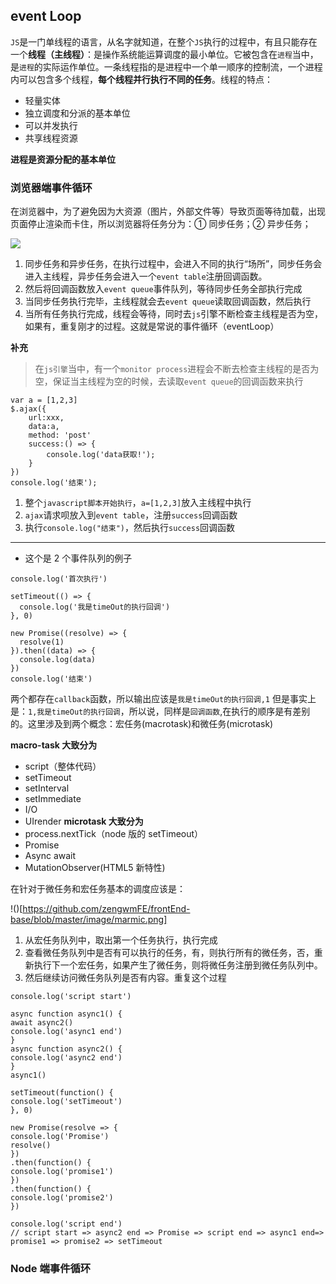 ## event Loop

`JS`是一门单线程的语言，从名字就知道，在整个`JS`执行的过程中，有且只能存在一个**线程（主线程）**：是操作系统能运算调度的最小单位。它被包含在`进程`当中，是`进程`的实际运作单位。一条线程指的是进程中一个单一顺序的控制流，一个进程内可以包含多个线程，**每个线程并行执行不同的任务**。线程的特点：

- 轻量实体
- 独立调度和分派的基本单位
- 可以并发执行
- 共享线程资源

**进程是资源分配的基本单位**

### 浏览器端事件循环

在浏览器中，为了避免因为大资源（图片，外部文件等）导致页面等待加载，出现页面停止渲染而卡住，所以浏览器将任务分为：① 同步任务；② 异步任务；

![](https://github.com/zengwmFE/frontEnd-base/blob/master/image/15fdd88994142347.png)

1. 同步任务和异步任务，在执行过程中，会进入不同的执行“场所”，同步任务会进入主线程，异步任务会进入一个`event table`注册回调函数。
2. 然后将回调函数放入`event queue`事件队列，等待同步任务全部执行完成
3. 当同步任务执行完毕，主线程就会去`event queue`读取回调函数，然后执行
4. 当所有任务执行完成，线程会等待，同时去`js`引擎不断检查主线程是否为空，如果有，重复刚才的过程。这就是常说的事件循环（eventLoop）

**补充**

> 在`js引擎`当中，有一个`monitor process`进程会不断去检查主线程的是否为空，保证当主线程为空的时候，去读取`event queue`的回调函数来执行

```
var a = [1,2,3]
$.ajax({
    url:xxx,
    data:a,
    method: 'post'
    success:() => {
        console.log('data获取!');
    }
})
console.log('结束');
```

1. 整个`javascript脚本开始执行`，`a=[1,2,3]`放入主线程中执行
2. `ajax`请求呗放入到`event table`，注册`success`回调函数
3. 执行`console.log("结束")`，然后执行`success`回调函数

---

- 这个是 2 个事件队列的例子

```
console.log('首次执行')

setTimeout(() => {
  console.log('我是timeOut的执行回调')
}, 0)

new Promise((resolve) => {
  resolve(1)
}).then((data) => {
  console.log(data)
})
console.log('结束')
```

两个都存在`callback`函数，所以输出应该是`我是timeOut的执行回调,1`
但是事实上是：`1,我是timeOut的执行回调`，所以说，同样是`回调函数`,在执行的顺序是有差别的。这里涉及到两个概念：宏任务(macrotask)和微任务(microtask)

**macro-task 大致分为**

- script（整体代码）
- setTimeout
- setInterval
- setImmediate
- I/O
- UIrender
  **microtask 大致分为**
- process.nextTick（node 版的 setTimeout）
- Promise
- Async await
- MutationObserver(HTML5 新特性)

在针对于微任务和宏任务基本的调度应该是：

!()[https://github.com/zengwmFE/frontEnd-base/blob/master/image/marmic.png]

1. 从宏任务队列中，取出第一个任务执行，执行完成
2. 查看微任务队列中是否有可以执行的任务，有，则执行所有的微任务，否，重新执行下一个宏任务，如果产生了微任务，则将微任务注册到微任务队列中。
3. 然后继续访问微任务队列是否有内容。重复这个过程

```
console.log('script start')

async function async1() {
await async2()
console.log('async1 end')
}
async function async2() {
console.log('async2 end')
}
async1()

setTimeout(function() {
console.log('setTimeout')
}, 0)

new Promise(resolve => {
console.log('Promise')
resolve()
})
.then(function() {
console.log('promise1')
})
.then(function() {
console.log('promise2')
})

console.log('script end')
// script start => async2 end => Promise => script end => async1 end=> promise1 => promise2 => setTimeout

```

### Node 端事件循环
